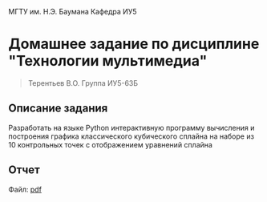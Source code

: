 МГТУ им. Н.Э. Баумана Кафедра ИУ5

# Домашнее задание по дисциплине "Технологии мультимедиа"

> Терентьев В.О. Группа ИУ5-63Б

## Описание задания

Разработать на языке Python интерактивную программу вычисления и построения графика классического кубического сплайна на наборе из 10 контрольных точек c отображением уравнений сплайна

## Отчет

Файл: [pdf](/%D0%A2%D0%B5%D1%80%D0%B5%D0%BD%D1%82%D1%8C%D0%B5%D0%B2%20%D0%98%D0%A35-63%D0%91%20%D0%94%D0%97%20%D0%A2%D0%9C%D0%9C%20%D0%92%D0%B0%D1%80%D0%B8%D0%B0%D0%BD%D1%82%2059.pdf)
